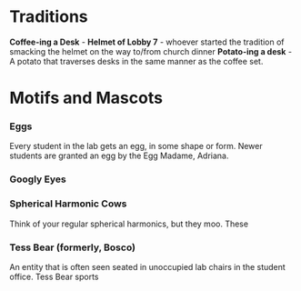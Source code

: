 # Traditions
**Coffee-ing a Desk** - 
**Helmet of Lobby 7** - whoever started the tradition of smacking the helmet on the way to/from church dinner
**Potato-ing a desk** - A potato that traverses desks in the same manner as the coffee set.

# Motifs and Mascots
### Eggs
Every student in the lab gets an egg, in some shape or form. Newer students are granted an egg by the Egg Madame, Adriana.
### Googly Eyes
### Spherical Harmonic Cows
Think of your regular spherical harmonics, but they moo. These 
### Tess Bear (formerly, Bosco)
An entity that is often seen seated in unoccupied lab chairs in the student office. Tess Bear sports 

